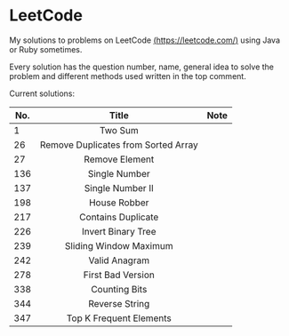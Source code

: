 # LeetCode
My solutions to problems on LeetCode [(https://leetcode.com/)](https://leetcode.com/) using Java or Ruby sometimes.

Every solution has the question number, name, general idea to solve the problem and different methods used written in the top comment.

Current solutions:

No. | Title | Note
------------- |:-------------:| -----:
1 | Two Sum |
26 | Remove Duplicates from Sorted Array |
27 | Remove Element |
136 | Single Number |
137 | Single Number II |
198 | House Robber |
217 | Contains Duplicate |
226 | Invert Binary Tree |
239 | Sliding Window Maximum |
242 | Valid Anagram |
278 | First Bad Version |
338 | Counting Bits |
344 | Reverse String |
347 | Top K Frequent Elements |
